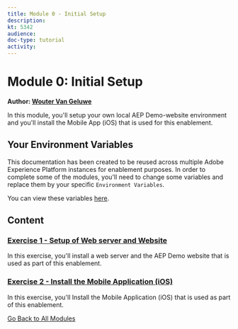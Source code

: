 ```yaml
---
title: Module 0 - Initial Setup
description: 
kt: 5342
audience: 
doc-type: tutorial
activity: 
---
```


# Module 0: Initial Setup

**Author: [Wouter Van Geluwe](https://www.linkedin.com/in/woutervangeluwe/)**

In this module, you'll setup your own local AEP Demo-website environment and you'll install the Mobile App (iOS) that is used for this enablement.

## Your Environment Variables

This documentation has been created to be reused across multiple Adobe Experience Platform instances for enablement purposes.
In order to complete some of the modules, you'll need to change some variables and replace them by your specific ``Environment Variables``.

You can view these variables [here](../../environment.md).

## Content

### [Exercise 1 - Setup of Web server and Website](./ex1.md)

In this exercise, you'll install a web server and the AEP Demo website that is used as part of this enablement.

### [Exercise 2 - Install the Mobile Application (iOS)](./ex2.md)

In this exercise, you'll Install the Mobile Application (iOS) that is used as part of this enablement.

[Go Back to All Modules](../../README.md)
